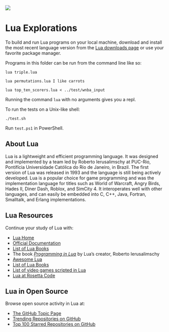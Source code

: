 <img src="https://raw.githubusercontent.com/rtoal/ple/master/docs/resources/lua-logo-64.png">

# Lua Explorations

To build and run Lua programs on your local machine, download and install the most recent language version from the [Lua downloads page](https://www.lua.org/download.html) or use your favorite package manager.

Programs in this folder can be run from the command line like so:

```
lua triple.lua
```

```
lua permutations.lua I like carrots
```

```
lua top_ten_scorers.lua < ../test/wnba_input
```

Running the command `lua` with no arguments gives you a repl.

To run the tests on a Unix-like shell:

```
./test.sh
```

Run `test.ps1` in PowerShell.

## About Lua

Lua is a lightweight and efficient programming language. It was designed and implemented by a team led by Roberto Ierusalimschy at PUC-Rio, Pontifícia Universidade Católica do Rio de Janeiro, in Brazil. The first version of Lua was released in 1993 and the language is still being actively developed. Lua is a popular choice for game programming and was the implementation language for titles such as World of Warcraft, Angry Birds, Hades II, Diner Dash, Roblox, and SimCity 4. It interoperates well with other languages, and can easily be embedded into C, C++, Java, Fortran, Smalltalk, and Erlang implementations.

## Lua Resources

Continue your study of Lua with:

- [Lua Home](http://www.lua.org/)
- [Official Documentation](http://www.lua.org/docs.html)
- [List of Lua Books](http://www.lua.org/docs.html#books)
- The book [_Programming in Lua_](http://www.lua.org/pil/) by Lua’s creator, Roberto Ierusalimschy
- [Awesome Lua](https://github.com/uhub/awesome-lua)
- [List of Lua Books](https://realtoughcandy.com/best-lua-books/)
- [List of video games scripted in Lua](<https://en.wikipedia.org/wiki/Category:Lua_(programming_language)-scripted_video_games>)
- [Lua at Rosetta Code](https://rosettacode.org/wiki/Category:Lua)

## Lua in Open Source

Browse open source activity in Lua at:

- [The GitHub Topic Page](https://github.com/topics/lua)
- [Trending Repositories on GitHub](https://github.com/trending/lua)
- [Top 100 Starred Repositories on GitHub](https://github.com/EvanLi/Github-Ranking/blob/master/Top100/Lua.md)
